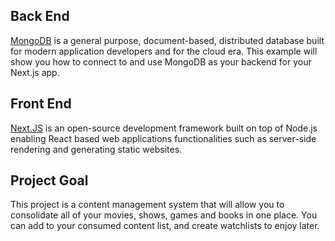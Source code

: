 ## Back End

[MongoDB](https://www.mongodb.com/) is a general purpose, document-based, distributed database built for modern application developers and for the cloud era. This example will show you how to connect to and use MongoDB as your backend for your Next.js app.

## Front End

[Next.JS](https://nextjs.org/) is an open-source development framework built on top of Node.js enabling React based web applications functionalities such as server-side rendering and generating static websites.

## Project Goal

This project is a content management system that will allow you to consolidate all of your movies, shows, games and books in one place. You can add to your consumed content list, and create watchlists to enjoy later.
